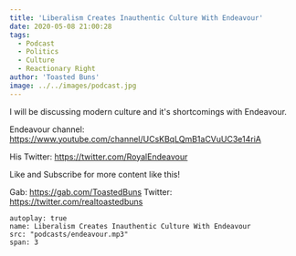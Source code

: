 ```yaml
---
title: 'Liberalism Creates Inauthentic Culture With Endeavour'
date: 2020-05-08 21:00:28
tags:
  - Podcast
  - Politics
  - Culture
  - Reactionary Right
author: 'Toasted Buns'
image: ../../images/podcast.jpg
---
```

I will be discussing modern culture and it's shortcomings with Endeavour.

Endeavour channel: 
https://www.youtube.com/channel/UCsKBqLQmB1aCVuUC3e14riA

His Twitter:
https://twitter.com/RoyalEndeavour

Like and Subscribe for more content like this!


Gab: https://gab.com/ToastedBuns
Twitter: https://twitter.com/realtoastedbuns
 

 

<script async src="//pagead2.googlesyndication.com/pagead/js/adsbygoogle.js"></script><ins class="adsbygoogle" style="display:block; text-align:center;"  data-ad-layout="in-article"  data-ad-format="fluid"  data-ad-client="ca-pub-2164900147810573"  data-ad-slot="8817307412"></ins><script>(adsbygoogle = window.adsbygoogle || []).push({});</script>


```audio
autoplay: true
name: Liberalism Creates Inauthentic Culture With Endeavour
src: "podcasts/endeavour.mp3"
span: 3
```
